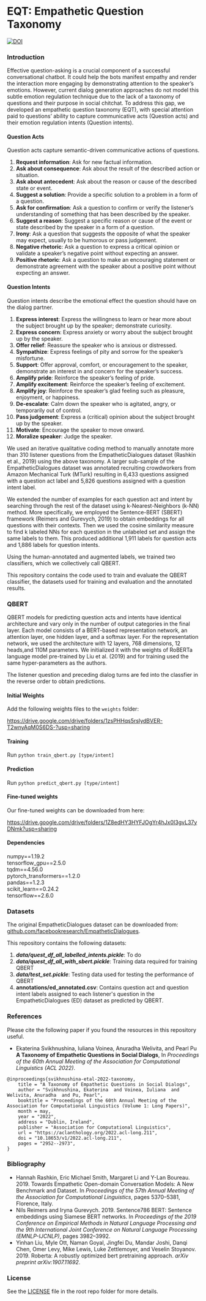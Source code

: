 # EQT: Empathetic Question Taxonomy

[![DOI](https://zenodo.org/badge/DOI/10.5281/zenodo.8279451.svg)](https://doi.org/10.5281/zenodo.8279451)


### Introduction

Effective question-asking is a crucial component of a successful conversational chatbot. It could help the bots manifest empathy and render the interaction more engaging by demonstrating attention to the speaker’s emotions. However, current dialog generation approaches do not model this subtle emotion regulation technique due to the lack of a taxonomy of questions and their purpose in social chitchat. To address this gap, we developed an empathetic question taxonomy (EQT), with special attention paid to questions’ ability to capture communicative acts (Question acts) and their emotion regulation intents (Question intents).

#### Question Acts

Question acts capture semantic-driven communicative actions of questions. 

1. **Request information**: Ask for new factual information.
2. **Ask about consequence**: Ask about the result of the described action or situation.
3. **Ask about antecedent**: Ask about the reason or cause of the described state or event.
4. **Suggest a solution**: Provide a specific solution to a problem in a form of a question. 
5. **Ask for confirmation**: Ask a question to confirm or verify the listener’s understanding of something that has been described by the speaker.
6. **Suggest a reason**: Suggest a specific reason or cause of the event or state described by the speaker in a form of a question.
7. **Irony**: Ask a question that suggests the opposite of what the speaker may expect, usually to be humorous or pass judgement.
8. **Negative rhetoric**: Ask a question to express a critical opinion or validate a speaker’s negative point without expecting an answer.
9. **Positive rhetoric**: Ask a question to make an encouraging statement or demonstrate agreement with the speaker about a positive point without expecting an answer.

#### Question Intents

Question intents describe the emotional effect the question should have on the dialog partner.

1. **Express interest**: Express the willingness to learn or hear more about the subject brought up by the speaker; demonstrate curiosity.
2. **Express concern**: Express anxiety or worry about the subject brought up by the speaker.
3. **Offer relief**: Reassure the speaker who is anxious or distressed.
4. **Sympathize**: Express feelings of pity and sorrow for the speaker’s misfortune.
5. **Support**: Offer approval, comfort, or encouragement to the speaker, demonstrate an interest in and concern for the speaker’s success.
6. **Amplify pride**: Reinforce the speaker’s feeling of pride.
7. **Amplify excitement**: Reinforce the speaker’s feeling of excitement.
8. **Amplify joy**: Reinforce the speaker’s glad feeling such as pleasure, enjoyment, or happiness.
9. **De-escalate**: Calm down the speaker who is agitated, angry, or temporarily out of control.
10. **Pass judgement**: Express a (critical) opinion about the subject brought up by the speaker.
11. **Motivate**: Encourage the speaker to move onward.
12. **Moralize speaker**: Judge the speaker.

We used an iterative qualitative coding method to manually annotate more than 310 listener questions from the EmpatheticDialogues dataset (Rashkin et al., 2019) using the above taxonomy. A larger sub-sample of the EmpatheticDialogues dataset was annotated recruiting crowdworkers from Amazon Mechanical Turk (MTurk) resulting in 6,433 questions assigned with a question act label and 5,826 questions assigned with a question intent label. 

We extended the number of examples for each question act and intent by searching through the rest of the dataset using k-Nearest-Neighbors (k-NN) method. More specifically, we employed the Sentence-BERT (SBERT) framework (Reimers and Gurevych, 2019) to obtain embeddings for all questions with their contexts. Then we used the cosine similarity measure to find k labeled NNs for each question in the unlabeled set and assign the same labels to them. This produced additional 1,911 labels for question acts and 1,886 labels for question intents.

Using the human-annotated and augmented labels, we trained two classifiers, which we collectively call QBERT.

This repository contains the code used to train and evaluate the QBERT classifier, the datasets used for training and evaluation and the annotated results. 

### QBERT

QBERT models for predicting question acts and intents have identical architecture and vary only in the number of output categories in the final layer. Each model consists of a BERT-based representation network, an attention layer, one hidden layer, and a softmax layer. For the representation network, we used the architecture with 12 layers, 768 dimensions, 12 heads,and 110M parameters. We initialized it with the weights of RoBERTa language model pre-trained by Liu et al. (2019) and for training used the same hyper-parameters as the authors.

The listener question and preceding dialog turns are fed into the classfier in the reverse order to obtain predictions. 

#### Initial Weights
Add the following weights files to the `weights` folder:

https://drive.google.com/drive/folders/1zsPHHqs5rsIydBVER-T2wnyAqM0S6DS-?usp=sharing


#### Training

Run `python train_qbert.py [type/intent]`


#### Prediction

Run `python predict_qbert.py [type/intent]`

#### Fine-tuned weights
Our fine-tuned weights can be downloaded from here:

https://drive.google.com/drive/folders/1Z8edHY3HYFJOgYr4hJx0I3gvL37yDNmk?usp=sharing


#### Dependencies

numpy==1.19.2  
tensorflow_gpu==2.5.0  
tqdm==4.56.0  
pytorch_transformers==1.2.0  
pandas==1.2.3  
scikit_learn==0.24.2  
tensorflow==2.6.0  

### Datasets

The original EmpatheticDialogues dataset can be downloaded from: [github.com/facebookresearch/EmpatheticDialogues](https://github.com/facebookresearch/EmpatheticDialogues).

This repository contains the following datasets:

1. ***data/quest_df_all_labelled_intents.pickle***: To do
2. ***data/quest_df_all_with_sbert.pickle***: Training data required for training QBERT
3. ***data/test_set.pickle***: Testing data used for testing the performance of QBERT
4. **annotations/ed_annotated.csv**: Contains question act and question intent labels assigned to each listener's question in the EmpatheticDialogues (ED) dataset as predicted by QBERT.

### References

Please cite the following paper if you found the resources in this repository useful.

- Ekaterina Svikhnushina, Iuliana Voinea, Anuradha Welivita, and Pearl Pu **A Taxonomy of Empathetic Questions in Social Dialogs**, In *Proceedings of the 60th Annual Meeting of the Association for Computational Linguistics (ACL 2022)*.

```
@inproceedings{svikhnushina-etal-2022-taxonomy,
    title = "A Taxonomy of Empathetic Questions in Social Dialogs",
    author = "Svikhnushina, Ekaterina  and Voinea, Iuliana  and Welivita, Anuradha  and Pu, Pearl",
    booktitle = "Proceedings of the 60th Annual Meeting of the Association for Computational Linguistics (Volume 1: Long Papers)",
    month = may,
    year = "2022",
    address = "Dublin, Ireland",
    publisher = "Association for Computational Linguistics",
    url = "https://aclanthology.org/2022.acl-long.211",
    doi = "10.18653/v1/2022.acl-long.211",
    pages = "2952--2973",
}
```

### Bibliography

- Hannah Rashkin, Eric Michael Smith, Margaret Li and Y-Lan Boureau. 2019.  Towards Empathetic Open-domain Conversation  Models:  A  New  Benchmark  and  Dataset.   In *Proceedings  of  the  57th  Annual  Meeting  of  the Association for Computational Linguistics*, pages 5370–5381, Florence, Italy.
- Nils Reimers and Iryna Gurevych. 2019. Sentence786 BERT: Sentence embeddings using Siamese BERT networks. In *Proceedings of the 2019 Conference on Empirical Methods in Natural Language Processing and the 9th International Joint Conference on Natural Language Processing (EMNLP-IJCNLP)*, pages 3982–3992.
- Yinhan Liu, Myle Ott, Naman Goyal, Jingfei Du, Mandar Joshi, Danqi Chen, Omer Levy, Mike Lewis, Luke Zettlemoyer, and Veselin Stoyanov. 2019. Roberta: A robustly optimized bert pretraining approach. *arXiv preprint arXiv:1907.11692*.

### License
See the [LICENSE](LICENSE) file in the root repo folder for more details.

